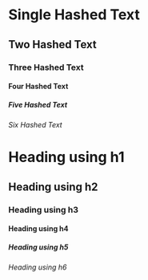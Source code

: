 <!--
    > TITLE
        >> Headings

    > PURPOSE
        >> Used for the headlines and titles of any article.

    > THEORY
        >> Headings can be implemented in the two ways:
            >>> Markdown based method (recommended for MD)
            >>> HTML based method (alternate for MD)

        >> Although one can use the HTML method for defining the headings, but why to complicate things if the markdown has its own set of rules which are more simple than the HTML.
        
        >> Consider '#' and "<h1></h1>" for defining a heading, now what do you think is more efficient to use for the same goal.

        >> The heading(s) is practically-represented via hash symbol (#), before the starting of any entity.

        >> The headings are ranged in the six different sizes, i.e., from single hash to six hashes constantly. The more the number of hashes, the smaller will be the size of heading.

        >> As in perspective of visual clarity for the code reading purpose, try to add spaces above and below of heading as well.
            >>> # Example-Headline

                This is statement one space after the heading (RECOMMENDED)
            
            >>> # Example-Headline
                This is statement just after the heading (NOT SO RECOMMENDED)
-->

<!-- MD based method -->
# Single Hashed Text
## Two Hashed Text
### Three Hashed Text
#### Four Hashed Text
##### Five Hashed Text
###### Six Hashed Text

<!-- HTML based method -->
<h1>Heading using h1</h1>
<h2>Heading using h2</h2>
<h3>Heading using h3</h3>
<h4>Heading using h4</h4>
<h5>Heading using h5</h5>
<h6>Heading using h6</h6>
